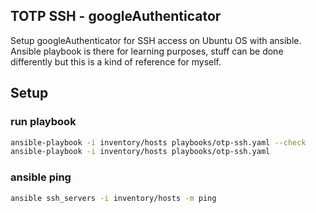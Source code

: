 ## TOTP SSH - googleAuthenticator
Setup googleAuthenticator for SSH access on Ubuntu OS with ansible.<br>
Ansible playbook is there for learning purposes, stuff can be done differently but this is a kind of reference for myself.

## Setup
### run playbook
```bash
ansible-playbook -i inventory/hosts playbooks/otp-ssh.yaml --check
ansible-playbook -i inventory/hosts playbooks/otp-ssh.yaml
```
### ansible ping
```bash
ansible ssh_servers -i inventory/hosts -m ping
```
